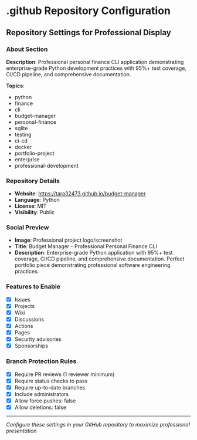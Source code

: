 # .github Repository Configuration

## Repository Settings for Professional Display

### About Section
**Description**: Professional personal finance CLI application demonstrating enterprise-grade Python development practices with 95%+ test coverage, CI/CD pipeline, and comprehensive documentation.

**Topics**: 
- python
- finance
- cli
- budget-manager
- personal-finance
- sqlite
- testing
- ci-cd
- docker
- portfolio-project
- enterprise
- professional-development

### Repository Details
- **Website**: https://tara32473.github.io/budget-manager
- **Language**: Python
- **License**: MIT
- **Visibility**: Public

### Social Preview
- **Image**: Professional project logo/screenshot
- **Title**: Budget Manager - Professional Personal Finance CLI
- **Description**: Enterprise-grade Python application with 95%+ test coverage, CI/CD pipeline, and comprehensive documentation. Perfect portfolio piece demonstrating professional software engineering practices.

### Features to Enable
- [x] Issues
- [x] Projects  
- [x] Wiki
- [x] Discussions
- [x] Actions
- [x] Pages
- [x] Security advisories
- [x] Sponsorships

### Branch Protection Rules
- [x] Require PR reviews (1 reviewer minimum)
- [x] Require status checks to pass
- [x] Require up-to-date branches
- [x] Include administrators
- [x] Allow force pushes: false
- [x] Allow deletions: false

---

*Configure these settings in your GitHub repository to maximize professional presentation*